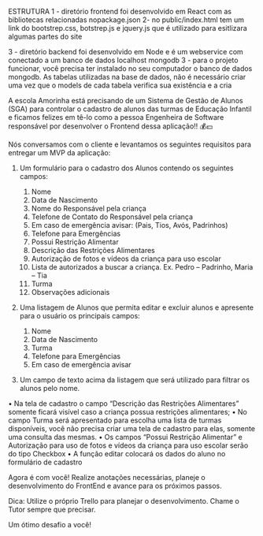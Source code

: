 ESTRUTURA
1 - diretório frontend foi desenvolvido em React com as bibliotecas relacionadas nopackage.json
2- no public/index.html tem um link do bootstrep.css, botstrep.js e jquery.js que é utilizado para
esitlizara algumas partes do site

3 - diretório backend foi desenvolvido em Node e é um webservice com conectado a um banco de dados localhost mongodb
3 - para o projeto funcionar, você precisa ter instalado no seu computador o banco de dados mongodb. As tabelas
utilizadas na base de dados, não é necessário criar uma vez que o models de cada tabela verifica sua existência
e a cria


A escola Amorinha está precisando de um Sistema de Gestão de Alunos (SGA) para controlar o cadastro de 
alunos das turmas de Educação Infantil e ficamos felizes em tê-lo como a pessoa Engenheira de Software 
responsável por desenvolver o Frontend dessa aplicação!! 💰💵

Nós conversamos com o cliente e levantamos os seguintes requisitos para entregar um MVP da aplicação:

1. Um formulário para o cadastro dos Alunos contendo os seguintes campos:
    1. Nome
    2. Data de Nascimento
    3. Nome do Responsável pela criança
    4. Telefone de Contato do Responsável pela criança
    5. Em caso de emergência avisar: (Pais, Tios, Avós, Padrinhos)
    6. Telefone para Emergências
    7. Possui Restrição Alimentar
    8. Descrição das Restrições Alimentares
    9. Autorização de fotos e vídeos da criança para uso escolar
    10. Lista de autorizados a buscar a criança. Ex. Pedro – Padrinho, Maria – Tia
    11. Turma
    12. Observações adicionais

2. Uma listagem de Alunos que permita editar e excluir alunos e apresente para o usuário os principais campos:
    1. Nome
    2. Data de Nascimento
    3. Turma
    4. Telefone para Emergências
    5. Em caso de emergência avisar

3. Um campo de texto acima da listagem que será utilizado para filtrar os alunos pelo nome.

• Na tela de cadastro o campo “Descrição das Restrições Alimentares”  somente ficará visível caso a criança possua restrições alimentares;
• No campo Turma será apresentado para escolha uma lista de turmas disponíveis, você não precisa criar uma tela de cadastro para elas, somente uma consulta das mesmas.
• Os campos “Possui Restrição Alimentar” e Autorização para uso de fotos e vídeos da criança para uso escolar serão do tipo Checkbox
• A função editar colocará os dados do aluno no formulário de cadastro


Agora é com você!
Realize anotações necessárias, planeje o desenvolvimento do FrontEnd e avance para os próximos passos.

Dica: Utilize o próprio Trello para planejar o desenvolvimento.
Chame o Tutor sempre que precisar.

Um ótimo desafio a você! 